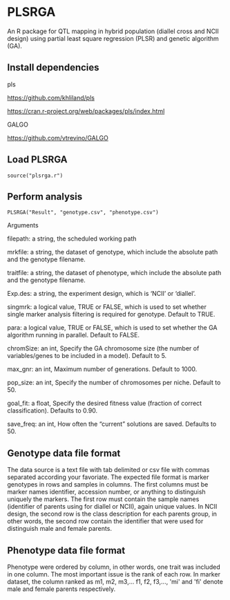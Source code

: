 # PLSRGA

An R package for QTL mapping in hybrid population (diallel cross and NCII design) using partial least square regression (PLSR) and genetic algorithm (GA).

## Install dependencies

pls

https://github.com/khliland/pls

https://cran.r-project.org/web/packages/pls/index.html

GALGO

https://github.com/vtrevino/GALGO

## Load PLSRGA

    source("plsrga.r")

## Perform analysis

    PLSRGA("Result", "genotype.csv", "phenotype.csv")

Arguments

filepath: a string, the scheduled working path

mrkfile: a string, the dataset of genotype, which include the absolute path and the genotype filename.

traitfile: a string, the dataset of phenotype, which include the absolute path and the genotype filename.

Exp.des: a string, the experiment design, which is ‘NCII’ or ‘diallel’.

singmrk: a logical value, TRUE or FALSE, which is used to set whether single marker analysis filtering is required for genotype. Default to TRUE.

para: a logical value, TRUE or FALSE, which is used to set whether the GA algorithm running in parallel. Default to FALSE.

chromSize: an int, Specify the GA chromosome size (the number of variables/genes to be included in a model). Default to 5.

max_gnr: an int, Maximum number of generations. Default to 1000.

pop_size: an int, Specify the number of chromosomes per niche. Default to 50.

goal_fit: a float, Specify the desired fitness value (fraction of correct classification). Defaults to 0.90.

save_freq: an int, How often the “current” solutions are saved. Defaults to 50.

## Genotype data file format

The data source is a text file with tab delimited or csv file with commas separated according your favoriate. The expected file format is marker genotypes in rows and samples in columns. The first columns must be marker names identifier, accession number, or anything to distinguish uniquely the markers. The first row must contain the sample names (identifier of parents using for diallel or NCII), again unique values. In NCII design, the second row is the class description for each parents group, in other words, the second row contain the identifier that were used for distinguish male and female parents.

## Phenotype data file format

Phenotype were ordered by column, in other words, one trait was included in one column. The most important issue is the rank of each row. In marker dataset, the column ranked as m1, m2, m3,... f1, f2, f3,..., 'mi' and 'fi' denote male and female parents respectively.

